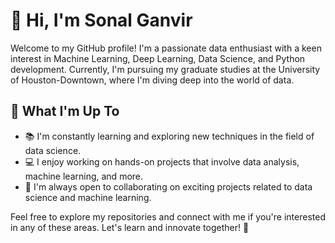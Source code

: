 # 👋 Hi, I'm Sonal Ganvir

Welcome to my GitHub profile! I'm a passionate data enthusiast with a keen interest in Machine Learning, Deep Learning, Data Science, and Python development. Currently, I'm pursuing my graduate studies at the University of Houston-Downtown, where I'm diving deep into the world of data.

## 🌱 What I'm Up To

- 📚 I'm constantly learning and exploring new techniques in the field of data science.
- 💻 I enjoy working on hands-on projects that involve data analysis, machine learning, and more.
- 🤝 I'm always open to collaborating on exciting projects related to data science and machine learning.

Feel free to explore my repositories and connect with me if you're interested in any of these areas. Let's learn and innovate together! 🚀
